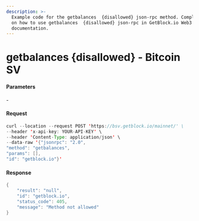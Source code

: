 ```yaml
---
description: >-
  Example code for the getbalances  {disallowed} json-rpc method. Сomplete guide
  on how to use getbalances  {disallowed} json-rpc in GetBlock.io Web3
  documentation.
---
```


# getbalances {disallowed} - Bitcoin SV

#### Parameters

\-

#### Request

```java
curl --location --request POST 'https://bsv.getblock.io/mainnet/' \ 
--header 'x-api-key: YOUR-API-KEY' \ 
--header 'Content-Type: application/json' \ 
--data-raw '{"jsonrpc": "2.0",
"method": "getbalances",
"params": [],
"id": "getblock.io"}'
```

#### Response

```java
{
    "result": "null",
    "id": "getblock.io",
    "status_code": 405,
    "message": "Method not allowed"
}
```
